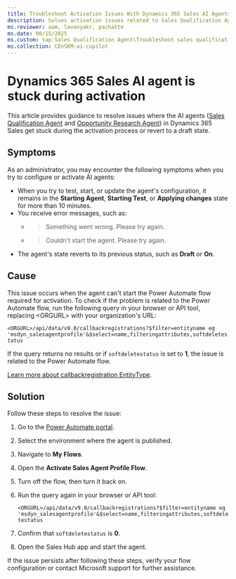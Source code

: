 ```yaml
---
title: Troubleshoot Activation Issues With Dynamics 365 Sales AI Agents
description: Solves activation issues related to Sales Qualification Agent and Opportunity Research Agent in Microsoft Dynamics 365 Sales.
ms.reviewer: aam, lavanyakr, pachatte
ms.date: 08/15/2025
ms.custom: sap:Sales Qualification Agent\Troubleshoot sales qualification agent
ms.collection: CEnSKM-ai-copilot
---
```

# Dynamics 365 Sales AI agent is stuck during activation

This article provides guidance to resolve issues where the AI agents ([Sales Qualification Agent](/dynamics365/sales/sales-qualification-agent) and [Opportunity Research Agent](/dynamics365/sales/opportunity-research-agent)) in Dynamics 365 Sales get stuck during the activation process or revert to a draft state.

## Symptoms

As an administrator, you may encounter the following symptoms when you try to configure or activate AI agents:

- When you try to test, start, or update the agent's configuration, it remains in the **Starting Agent**, **Starting Test**, or **Applying changes** state for more than 10 minutes.
- You receive error messages, such as:
  - > Something went wrong. Please try again.
  - > Couldn't start the agent. Please try again.
- The agent's state reverts to its previous status, such as **Draft** or **On**.

## Cause

This issue occurs when the agent can't start the Power Automate flow required for activation. To check if the problem is related to the Power Automate flow, run the following query in your browser or API tool, replacing \<ORGURL> with your organization's URL:

`<ORGURL>/api/data/v9.0/callbackregistrations?$filter=entityname eq 'msdyn_salesagentprofile'&$select=name,filteringattributes,softdeletestatus`

If the query returns no results or if `softdeletestatus` is set to **1**, the issue is related to the Power Automate flow.

[Learn more about callbackregistration EntityType](/power-apps/developer/data-platform/webapi/reference/callbackregistration).

## Solution

Follow these steps to resolve the issue:

1. Go to the [Power Automate portal](https://make.powerautomate.com).
2. Select the environment where the agent is published.
3. Navigate to **My Flows**.
4. Open the **Activate Sales Agent Profile Flow**.
5. Turn off the flow, then turn it back on.
6. Run the query again in your browser or API tool:

   `<ORGURL>/api/data/v9.0/callbackregistrations?$filter=entityname eq 'msdyn_salesagentprofile'&$select=name,filteringattributes,softdeletestatus`

7. Confirm that `softdeletestatus` is **0**.
8. Open the Sales Hub app and start the agent.

If the issue persists after following these steps, verify your flow configuration or contact Microsoft support for further assistance.
